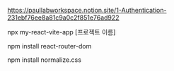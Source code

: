 https://paullabworkspace.notion.site/1-Authentication-231ebf76ee8a81c9a0c2f851e76ad922

npx my-react-vite-app [프로젝트 이름]

npm install react-router-dom

npm install normalize.css
